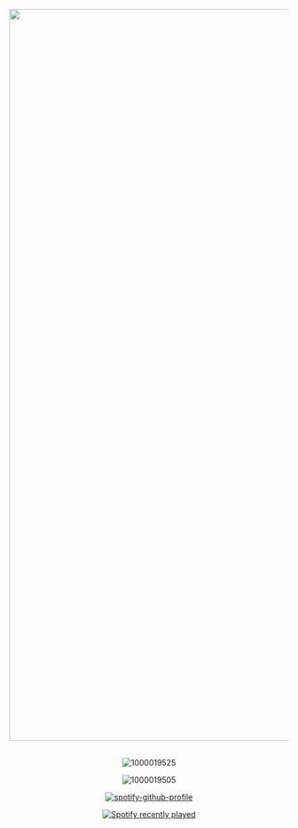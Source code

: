 <div align="center">
<img width="1316" alt="i made ts" src="https://github.com/user-attachments/assets/92f35c5c-be3b-4676-84a2-f583148f8474" />
<div align="center">
<img src="https://komarev.com/ghpvc/?username=piggeonna&style=plastic-square&color=E6498E" alt=""/>
  </div>
  <div align="center">

  <br>
  
![1000019525](https://github.com/user-attachments/assets/3eb89ccf-24bc-4245-9ecd-77204797e45e)


![1000019505](https://github.com/user-attachments/assets/f77ac66d-7b20-4f49-9c8f-96ef98c7b083)

[![spotify-github-profile](https://spotify-github-profile.kittinanx.com/api/view?uid=s12uenf3xuez4eu5dy28pfg15&cover_image=true&theme=novatorem&show_offline=true&background_color=121212&interchange=false&bar_color=53b14f&bar_color_cover=true)](https://spotify-github-profile.kittinanx.com/api/view?uid=s12uenf3xuez4eu5dy28pfg15&redirect=true)
      
[![Spotify recently played](https://spotify-recently-played-readme.vercel.app/api?user=s12uenf3xuez4eu5dy28pfg15&count=3)](https://open.spotify.com/user/s12uenf3xuez4eu5dy28pfg15)

